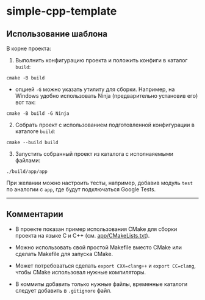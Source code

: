 # simple-cpp-template

## Использование шаблона

В корне проекта:

1. Выполнить конфигурацию проекта и положить конфиги в каталог `build`:
```shell
cmake -B build
```
- опцией `-G` можно указать утилиту для сборки. Например, на Windows удобно использовать Ninja (предварительно установив его) вот так:
```shell
cmake -B build -G Ninja
```

2. Собрать проект с использованием подготовленной конфигурации в каталоге `build`:
```shell
cmake --build build
```

3. Запустить собранный проект из каталога с исполнаяемыми файлами:
```shell
./build/app/app
```

При желании можно настроить тесты, например, добавив модуль `test` по аналогии с
`app`, где будут подключаться Google Tests.

- - -

## Комментарии

- В проекте показан пример использования CMake для сборки проекта на языке C и C++ (см. [app/CMakeLists.txt](./app/CMakeLists.txt)).

- Можно использовать свой простой Makefile вместо CMake или сделать Makefile для запуска CMake.

- Может потребоваться сделать `export CXX=clang++` и `export СС=clang`, чтобы CMake использовал нужные компиляторы.

- В коммиты добавить только нужные файлы, временные каталоги следует добавить в `.gitignore` файл.
